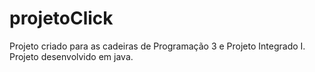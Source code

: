 projetoClick
============

Projeto criado para as cadeiras de Programação 3 e Projeto Integrado I. Projeto desenvolvido em java.
